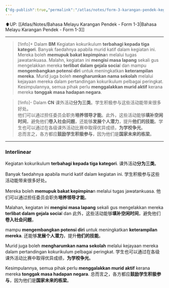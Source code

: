 ```yaml
---
{"dg-publish":true,"permalink":"/atlas/notes/form-3-karangan-pendek-kegiatan-kokurikulum/"}
---
```


⬆️UP: [[Atlas/Notes/Bahasa Melayu Karangan Pendek - Form 1-3\|Bahasa Melayu Karangan Pendek - Form 1-3]]

---

> [!info]+ Dalam **BM**
> Kegiatan kokurikulum **terbahagi kepada tiga kategori**. Banyak faedahnya apabila murid katif dalam kegiatan ini.
> Mereka boleh **memupuk bakat kepimpina**n melalui tugas jawatankuasa. Malahn, kegiatan ini **mengisi masa lapang** sekali gus mengelakkan mereka **terlibat dalam gejala socia**l dan mampu **mengembangkan potensi diri** untuk meningkatkan **keterampilan mereka**. Murid juga boleh **mengharumkan nama sekolah** melalui kejayaan mereka dalam pertandingan kokurikulum pelbagai peringkat.
> Kesimpulannya, semua pihak perlu **menggalakkan murid aktif** kerana mereka **tonggak masa hadapan negara**.

> [!info]- Dalam **CN**
> 课外活动**分为三类**。学生积极参与这些活动能带来很多好处。  
> 他们可以通过担任委员会职务**培养领导才能**。此外，这些活动能够**填补空闲时间**，避免他们**卷入社会问题**，还能够**发展个人潜力**，提升**他们的技能**。学生也可以通过在各级课外活动比赛中取得优异成绩，**为学校争光**。  
> 总而言之，各方都应**鼓励学生积极参与**，因为他们是**国家未来的栋梁**。

---

### Interlinear

Kegiatan kokurikulum **terbahagi kepada tiga kategori**. 
课外活动**分为三类**。

Banyak faedahnya apabila murid katif dalam kegiatan ini.
学生积极参与这些活动能带来很多好处。  

Mereka boleh **memupuk bakat kepimpina**n melalui tugas jawatankuasa. 
他们可以通过担任委员会职务**培养领导才能**。

Malahan, kegiatan ini **mengisi masa lapang** sekali gus mengelakkan mereka **terlibat dalam gejala socia**l dan
此外，这些活动能够**填补空闲时间**，避免他们**卷入社会问题**，

mampu **mengembangkan potensi diri** untuk meningkatkan **keterampilan mereka**. 
还能够**发展个人潜力**，提升**他们的技能**。

Murid juga boleh **mengharumkan nama sekolah** melalui kejayaan mereka dalam pertandingan kokurikulum pelbagai peringkat.
学生也可以通过在各级课外活动比赛中取得优异成绩，**为学校争光**。  

Kesimpulannya, semua pihak perlu **menggalakkan murid aktif** kerana mereka **tonggak masa hadapan negara**.
总而言之，各方都应**鼓励学生积极参与**，因为他们是**国家未来的栋梁**。
